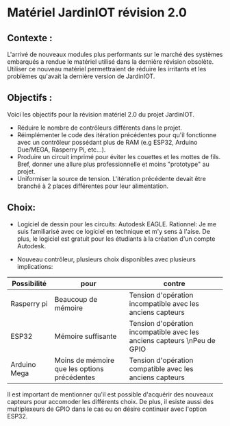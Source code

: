 # Matériel JardinIOT révision 2.0

## Contexte :

L'arrivé de nouveaux modules plus performants sur le marché des systèmes
embarqués a rendue le matériel utilisé dans la dernière révision obsolète. 
Utiliser ce nouveau matériel permettraient de réduire les irritants et les
problèmes qu'avait la dernière version de JardinIOT.

## Objectifs :

Voici les objectifs pour la révision matériel 2.0 du projet JardinIOT.

* Réduire le nombre de contrôleurs différents dans le projet.
* Réimplémenter le code des itération précédentes pour qu'il fonctionne avec un
  contrôleur possédant plus de RAM (e.g ESP32, Arduino Due/MEGA, Rasperry Pi, etc...).
* Produire un circuit imprimé pour éviter les couettes et les mottes de fils.
  Bref, donner une allure plus professionnelle et moins "prototype" au projet.
* Uniformiser la source de tension. L'itération précédente devait être branché à
  2 places différentes pour leur alimentation.
  
## Choix: 

* Logiciel de dessin pour les circuits: Autodesk EAGLE. Rationnel: Je me suis
  familiarisé avec ce logiciel en technique et m'y sens à l'aise. De plus, le
  logiciel est gratuit pour les étudiants à la création d'un compte Autodesk.
  
* Nouveau contrôleur, plusieurs choix disponibles avec plusieurs implications:

| Possibilité  | pour                                         | contre                                                     |
|--------------|----------------------------------------------|------------------------------------------------------------|
| Rasperry pi  | Beaucoup de mémoire                          | Tension d'opération incompatible avec les anciens capteurs |
| ESP32        | Mémoire suffisante                           | Tension d'opération incompatible avec les anciens capteurs \nPeu de GPIO|
| Arduino Mega | Moins de mémoire que les options précédentes | Tension d'opération compatible avec les anciens capteurs   |

Il est important de mentionner qu'il est possible d'acquérir des nouveaux
capteurs pour accomoder les différents choix. De plus, il esiste aussi des
multiplexeurs de GPIO dans le cas ou on désire continuer avec l'option ESP32.

